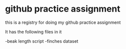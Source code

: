 
# github practice assignment

this is a registry for doing my github practice assignment

It has the following files in it

 -beak length script
 -finches dataset